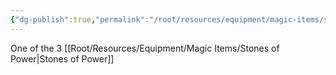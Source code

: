 ```yaml
---
{"dg-publish":true,"permalink":"/root/resources/equipment/magic-items/stone-of-life/"}
---
```


One of the 3 [[Root/Resources/Equipment/Magic Items/Stones of Power\|Stones of Power]]
